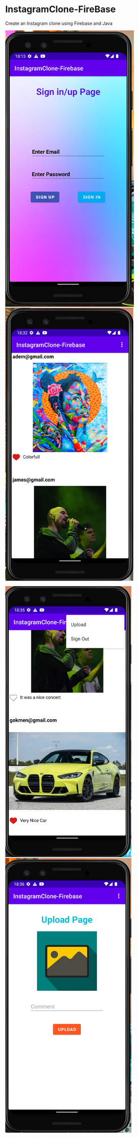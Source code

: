 # InstagramClone-FireBase
 Create an Instagram clone using Firebase and Java
 
 ![](https://github.com/AdemMuslugil/InstagramClone-FireBase/blob/main/InstagramCloneFirebase/Screenshot/LoginPage.PNG)
 ![](https://github.com/AdemMuslugil/InstagramClone-FireBase/blob/main/InstagramCloneFirebase/Screenshot/HomePage.PNG)
 
 
 ![](https://github.com/AdemMuslugil/InstagramClone-FireBase/blob/main/InstagramCloneFirebase/Screenshot/HomePage2.PNG)
 ![](https://github.com/AdemMuslugil/InstagramClone-FireBase/blob/main/InstagramCloneFirebase/Screenshot/UploadPage.PNG)
